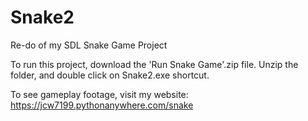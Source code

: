 # Snake2
Re-do of my SDL Snake Game Project

To run this project, download the 'Run Snake Game'.zip file.
Unzip the folder, and double click on Snake2.exe shortcut.

To see gameplay footage, visit my website: https://jcw7199.pythonanywhere.com/snake
